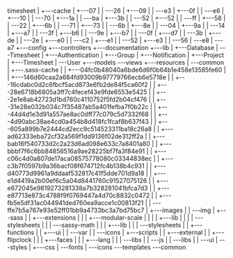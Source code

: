timesheet
|
+---cache
|   +---07
|   |   \---26
|   +---09
|   |   \---e3
|   +---0f
|   |   \---e6
|   +---10
|   |   \---70
|   +---1a
|   |   \---ba
|   +---3b
|   |   \---52
|   +---52
|   |   \---ff
|   +---58
|   |   \---22
|   +---6b
|   |   \---71
|   +---73
|   |   \---6b
|   +---8e
|   |   \---04
|   +---9a
|   |   \---14
|   +---a7
|   |   \---3f
|   +---b6
|   |   \---9e
|   +---b7
|   |   \---0f
|   +---d7
|   |   \---3b
|   +---de
|   |   \---2e
|   +---e0
|   |   \---c2
|   +---e1
|   |   \---52
|   +---e3
|   |   \---56
|   \---e8
|       \---a7
+---config
+---controllers
+---documentation
+---lib
|   +---Database
|   \---Timesheet
|       +---Authentication
|       +---Group
|       +---Notification
|       +---Project
|       +---Timesheet
|       \---User
+---models
\---views
    +---resources
    |   \---common
    |       +---.sass-cache
    |       |   +---04fc0b48040a6bde6d6f0b64b1e458e13585fe60
    |       |   +---146d60caa2a684fd93009b97779766ecb6e5718e
    |       |   +---16cdabc0d2c6fbcf5acd873e6fb2de84f5ca60f2
    |       |   +---28e6718b6805a3ff7c4fecef43e9fde6553e5425
    |       |   +---2e1e8ab42723d1bd760c4110752f5fd2b04cf476
    |       |   +---31e28e032b034c7f35487ab5a401fefba7f0b22c
    |       |   +---44d4d1e3d91a557ae8ac0dff77c079c5d7332f68
    |       |   +---4d90abc38ae4cd0a454b8d418fc1fcaf8b637f43
    |       |   +---605a899b7e2444cd2ecc9c514523311ba18c26a8
    |       |   +---ad62333eba72cf32a569f1dd9136f02de312ff2a
    |       |   +---bab16f540733d2c2a23d6ad098e633c7a8401a80
    |       |   +---bbbf7f6c6bb84856516a9ae28225bf7fa3f84e91
    |       |   +---c06c4d0a807de17aca08575778080c03344838ec
    |       |   +---c3b7f0597b9a36bacf08f674712fc4b138b4c931
    |       |   +---d40773d9961a9ddaaf532817c41f5dde701d9a18
    |       |   +---e1d4419a2b00ef6c5a04d8441760c91527075126
    |       |   +---e672045e9819273281338a7b328281041bfca7d3
    |       |   +---e87713e873c4788f9f0769447a4d70c8832c0472
    |       |   +---fb5e5df31ac044941ded760ea9acce1c00813f21
    |       |   \---ffe7b5a767e93e52ff01bb9a4733bc3a7bd75bc7
    |       +---images
    |       |   \---img
    |       +---sass
    |       |   +---extensions
    |       |   |   +---modular-scale
    |       |   |   |   +---lib
    |       |   |   |   \---stylesheets
    |       |   |   \---sassy-math
    |       |   |       +---lib
    |       |   |       \---stylesheets
    |       |   +---functions
    |       |   +---ui
    |       |   \---var
    |       |       \---icons
    |       +---scripts
    |       |   +---external
    |       |   +---flipclock
    |       |   |   +---faces
    |       |   |   +---lang
    |       |   |   \---libs
    |       |   \---js
    |       |       \---libs
    |       |           \---ui
    |       \---styles
    |           +---css
    |           \---fonts
    |               \---icons
    \---templates
        \---common
